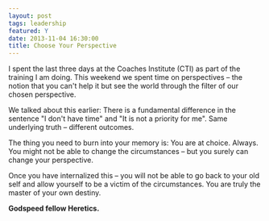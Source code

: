 ```yaml
---
layout: post
tags: leadership
featured: Y
date: 2013-11-04 16:30:00
title: Choose Your Perspective
---
```

I spent the last three days at the Coaches Institute (CTI) as part of the training I am doing. This weekend we spent time on perspectives – the notion that you can't help it but see the world through the filter of our chosen perspective.

We talked about this earlier: There is a fundamental difference in the sentence "I don't have time" and "It is not a priority for me". Same underlying truth – different outcomes.

The thing you need to burn into your memory is: You are at choice. Always. You might not be able to change the circumstances – but you surely can change your perspective.

Once you have internalized this – you will not be able to go back to your old self and allow yourself to be a victim of the circumstances. You are truly the master of your own destiny.

**Godspeed fellow Heretics.**